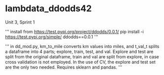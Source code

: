 # lambdata_ddodds42
Unit 3, Sprint 1

'''
install from https://test.pypi.org/project/ddodds/0.0.1/
pip install -i https://test.pypi.org/simple/ ddodds==0.0.1
'''

'''
in dd_mod.py, km_to_mile converts km values into miles, and
t_val_t splits a dataframe into 4 parts; explore, train, test, and
val. Explore and test are split from the original dataframe, train
and val are split from explore, in case cross validation is not
employed. In the use of CV, the explore and test set are the only
two needed.
Requires sklearn and pandas.
'''